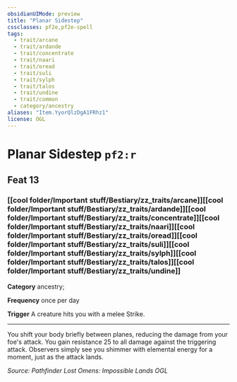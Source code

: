 ```yaml
---
obsidianUIMode: preview
title: "Planar Sidestep"
cssclasses: pf2e,pf2e-spell
tags:
  - trait/arcane
  - trait/ardande
  - trait/concentrate
  - trait/naari
  - trait/oread
  - trait/suli
  - trait/sylph
  - trait/talos
  - trait/undine
  - trait/common
  - category/ancestry
aliases: "Item.YyorQlzDgA1FRhz1"
license: OGL
---
```

# Planar Sidestep `pf2:r`
## Feat 13
### [[cool folder/Important stuff/Bestiary/zz_traits/arcane]][[cool folder/Important stuff/Bestiary/zz_traits/ardande]][[cool folder/Important stuff/Bestiary/zz_traits/concentrate]][[cool folder/Important stuff/Bestiary/zz_traits/naari]][[cool folder/Important stuff/Bestiary/zz_traits/oread]][[cool folder/Important stuff/Bestiary/zz_traits/suli]][[cool folder/Important stuff/Bestiary/zz_traits/sylph]][[cool folder/Important stuff/Bestiary/zz_traits/talos]][[cool folder/Important stuff/Bestiary/zz_traits/undine]]

**Category** ancestry; 




**Frequency** once per day

**Trigger** A creature hits you with a melee Strike.

* * *

You shift your body briefly between planes, reducing the damage from your foe's attack. You gain resistance 25 to all damage against the triggering attack. Observers simply see you shimmer with elemental energy for a moment, just as the attack lands.

*Source: Pathfinder Lost Omens: Impossible Lands*
*OGL*